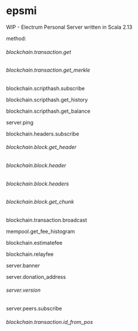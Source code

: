 # epsmi
WIP - Electrum Personal Server written in Scala 2.13





method:


###### blockchain.transaction.get

###### blockchain.transaction.get_merkle

blockchain.scripthash.subscribe

blockchain.scripthash.get_history

blockchain.scripthash.get_balance

server.ping

blockchain.headers.subscribe

###### blockchain.block.get_header

###### blockchain.block.header

###### blockchain.block.headers

###### blockchain.block.get_chunk

blockchain.transaction.broadcast

mempool.get_fee_histogram

blockchain.estimatefee

blockchain.relayfee

server.banner

server.donation_address

###### server.version

server.peers.subscribe

###### blockchain.transaction.id_from_pos


